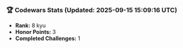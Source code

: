 ### 🏆 Codewars Stats (Updated: 2025-09-15 15:09:16 UTC)

- **Rank:** 8 kyu
- **Honor Points:** 3
- **Completed Challenges:** 1
